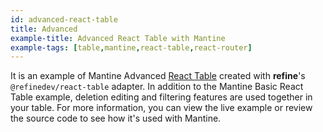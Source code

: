 ```yaml
---
id: advanced-react-table
title: Advanced
example-title: Advanced React Table with Mantine
example-tags: [table,mantine,react-table,react-router]
---
```


It is an example of Mantine Advanced [React Table](https://react-table.tanstack.com/) created with **refine**'s `@refinedev/react-table` adapter. In addition to the Mantine Basic React Table example, deletion editing and filtering features are used together in your table. For more information, you can view the live example or review the source code to see how it's used with Mantine.

<CodeSandboxExample path="table-mantine-advanced" />
